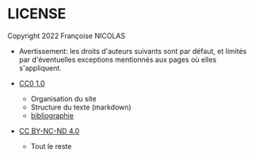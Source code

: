 # LICENSE

Copyright 2022 Françoise NICOLAS

* Avertissement: les droits d'auteurs suivants sont par défaut, et limités par d'éventuelles exceptions mentionnés aux pages où elles s'appliquent.

* [CC0 1.0](https://creativecommons.org/publicdomain/zero/1.0/deed.fr)
   * Organisation du site
   * Structure du texte (markdown)
   * [bibliographie](./pages/bib.md)

* [CC BY-NC-ND 4.0](https://creativecommons.org/licenses/by-nc-nd/4.0/)
   * Tout le reste
